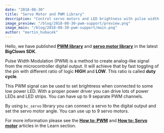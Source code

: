 ```yaml
---
date: "2018-08-30"
title: "Servo Motor and PWM Library"
description: "Control servo motors and LED brightness with pulse width modulation."
image_preview: "/blog/2018-08-30-pwm-support/preview.png"
image_main: "/blog/2018-08-30-pwm-support/main.png"
author: "martin_hubacek"
---
```


Hello, we have published [**PWM library**](http://sdk.bigclown.com/group__bc__pwm.html) and [**servo motor library**](http://sdk.bigclown.com/group__bc__servo.html) in the latest **BigClown SDK**.

Pulse Width Modulation (PWM) is a method to create analog-like signal from the microcontroller digital output. It will achieve that by fast toggling of the pin with different ratio of logic **HIGH** and **LOW**. This ratio is called **duty cycle**.

This PWM signal can be used to set brightness when connected to some low power LED. With a proper power driver you can drive lots of power LEDs and LED strips. You can have up to 9 separate PWM channels.

By using `bc_servo` library you can connect a servo to the digital output and set the servo motor angle. You can use up to 9 servo motors.

For more information please see the [**How to: PWM**](https://developers.bigclown.com/firmware/how-to-pwm) and [**How to: Servo motor**](https://developers.bigclown.com/firmware/how-to-servo-motor) articles in the Learn section.

